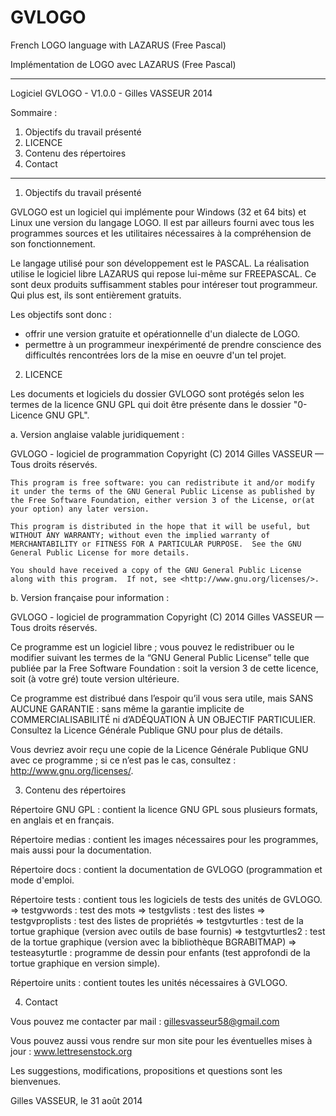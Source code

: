 ﻿GVLOGO
======

French LOGO language with LAZARUS (Free Pascal)

Implémentation de LOGO avec LAZARUS (Free Pascal)


************************************************

Logiciel GVLOGO - V1.0.0 - Gilles VASSEUR 2014

Sommaire :

1. Objectifs du travail présenté
2. LICENCE
3. Contenu des répertoires
4. Contact

************************************************

1. Objectifs du travail présenté

GVLOGO est un logiciel qui implémente pour Windows (32 et 64 bits) et Linux une version du langage LOGO. Il est par ailleurs fourni avec tous les programmes sources et les utilitaires nécessaires à la compréhension de son fonctionnement.

Le langage utilisé pour son développement est le PASCAL. La réalisation utilise le logiciel libre LAZARUS qui repose lui-même sur FREEPASCAL. Ce sont deux produits suffisamment stables pour intéreser tout programmeur. Qui plus est, ils sont entièrement gratuits.

Les objectifs sont donc :
* offrir une version gratuite et opérationnelle d'un dialecte de LOGO.
* permettre à un programmeur inexpérimenté de prendre conscience des difficultés rencontrées lors de la mise en oeuvre d'un tel projet.


2. LICENCE

Les documents et logiciels du dossier GVLOGO sont protégés selon les termes de la licence GNU GPL qui doit être présente dans le dossier "0- Licence GNU GPL".

a. Version anglaise valable juridiquement :

GVLOGO - logiciel  de programmation
Copyright (C) 2014 Gilles VASSEUR — Tous droits réservés.

    This program is free software: you can redistribute it and/or modify it under the terms of the GNU General Public License as published by the Free Software Foundation, either version 3 of the License, or(at your option) any later version.

    This program is distributed in the hope that it will be useful, but WITHOUT ANY WARRANTY; without even the implied warranty of MERCHANTABILITY or FITNESS FOR A PARTICULAR PURPOSE.  See the GNU General Public License for more details.

    You should have received a copy of the GNU General Public License along with this program.  If not, see <http://www.gnu.org/licenses/>.

b. Version française pour information :

GVLOGO - logiciel  de programmation
Copyright (C) 2014 Gilles VASSEUR — Tous droits réservés.
  
  Ce programme est un logiciel libre ; vous pouvez le redistribuer ou le modifier suivant les termes de la “GNU General Public License” telle que publiée par la Free Software Foundation : soit la version 3 de cette licence, soit (à votre gré) toute version ultérieure.
  
  Ce programme est distribué dans l’espoir qu’il vous sera utile, mais SANS AUCUNE GARANTIE : sans même la garantie implicite de COMMERCIALISABILITÉ ni d’ADÉQUATION À UN OBJECTIF PARTICULIER. Consultez la Licence Générale Publique GNU pour plus de détails.
  
  Vous devriez avoir reçu une copie de la Licence Générale Publique GNU avec ce programme ; si ce n’est pas le cas, consultez : <http://www.gnu.org/licenses/>.

3. Contenu des répertoires

Répertoire GNU GPL : contient la licence GNU GPL sous plusieurs formats, en anglais et en français.

Répertoire medias : contient les images nécessaires pour les programmes, mais aussi pour la documentation.

Répertoire docs : contient la documentation de GVLOGO (programmation et mode d'emploi.

Répertoire tests : contient tous les logiciels de tests des unités de GVLOGO.
   => testgvwords : test des mots
   => testgvlists : test des listes
   => testgvproplists : test des listes de propriétés
   => testgvturtles : test de la tortue graphique (version avec outils de base fournis)
   => testgvturtles2 : test de la tortue graphique (version avec la bibliothèque BGRABITMAP)
   => testeasyturtle : programme de dessin pour enfants (test approfondi de la tortue graphique en version simple).


Répertoire units : contient toutes les unités nécessaires à GVLOGO.


4. Contact

Vous pouvez me contacter par mail : gillesvasseur58@gmail.com

Vous pouvez aussi vous rendre sur mon site pour les éventuelles mises à jour : www.lettresenstock.org

Les suggestions, modifications, propositions et questions sont les bienvenues.

Gilles VASSEUR, le 31 août 2014

 
